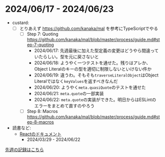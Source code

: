 # 2024/06/17 - 2024/06/23

- custard:
    - [ ] とりあえず <https://github.com/kanaka/mal> を参考にTypeScriptでやる
        - [ ] Step 7: Quoting <https://github.com/kanaka/mal/blob/master/process/guide.md#step-7-quoting>
            - 2024/06/17: 先週最後に加えた型定義の変更はどうやら間違っていたらしい。型を元に戻さないと
            - 2024/06/18: ようやく一つテストを通せた。残りはアレか、Object Literalのキーの型を適切に制限しないといけない件か
            - 2024/06/19: 違うわ。そもそも`traverseLiteralObject`はObject Literalではなく`keyValues`を返すべきなんだ
            - 2024/06/20: ようやく`meta.quasiQuote`のテストを通せた
            - 2024/06/21: `meta.quote`の一部実装
            - 2024/06/22: `meta.quote`の実装ができた。明日からはESLintのエラーをまとめて直すのやろう
        - [ ] Step 8: Macros <https://github.com/kanaka/mal/blob/master/process/guide.md#step-8-macros>
- 読書など:
    - [Reactのドキュメント](https://ja.react.dev/learn)
        - 2024/03/29 - 2024/06/22

[先週の記録はこちら](https://github.com/igrep/daily-commits/blob/3b6f7c169c4ba0114e6b842bed5e1337b2455916/yesterday.md)
